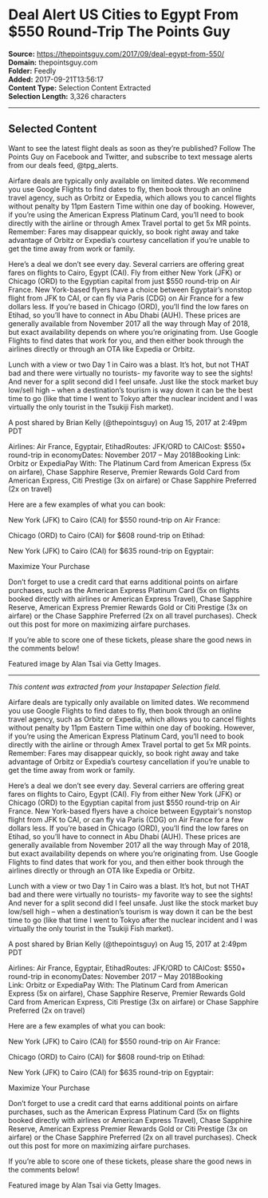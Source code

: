 # Deal Alert US Cities to Egypt From $550 Round-Trip The Points Guy

**Source:** https://thepointsguy.com/2017/09/deal-egypt-from-550/  
**Domain:** thepointsguy.com  
**Folder:** Feedly  
**Added:** 2017-09-21T13:56:17  
**Content Type:** Selection Content Extracted  
**Selection Length:** 3,326 characters  


---

## Selected Content

Want to see the latest flight deals as soon as they’re published? Follow The Points Guy on Facebook and Twitter, and subscribe to text message alerts from our deals feed, @tpg_alerts.

Airfare deals are typically only available on limited dates. We recommend you use Google Flights to find dates to fly, then book through an online travel agency, such as Orbitz or Expedia, which allows you to cancel flights without penalty by 11pm Eastern Time within one day of booking. However, if you’re using the American Express Platinum Card, you’ll need to book directly with the airline or through Amex Travel portal to get 5x MR points. Remember: Fares may disappear quickly, so book right away and take advantage of Orbitz or Expedia’s courtesy cancellation if you’re unable to get the time away from work or family.

Here’s a deal we don’t see every day. Several carriers are offering great fares on flights to Cairo, Egypt (CAI). Fly from either New York (JFK) or Chicago (ORD) to the Egyptian capital from just $550 round-trip on Air France. New York-based flyers have a choice between Egyptair’s nonstop flight from JFK to CAI, or can fly via Paris (CDG) on Air France for a few dollars less. If you’re based in Chicago (ORD), you’ll find the low fares on Etihad, so you’ll have to connect in Abu Dhabi (AUH). These prices are generally available from November 2017 all the way through May of 2018, but exact availability depends on where you’re originating from. Use Google Flights to find dates that work for you, and then either book through the airlines directly or through an OTA like Expedia or Orbitz.

Lunch with a view or two Day 1 in Cairo was a blast. It’s hot, but not THAT bad and there were virtually no tourists- my favorite way to see the sights! And never for a split second did I feel unsafe. Just like the stock market buy low/sell high – when a destination’s tourism is way down it can be the best time to go (like that time I went to Tokyo after the nuclear incident and I was virtually the only tourist in the Tsukiji Fish market).

A post shared by Brian Kelly (@thepointsguy) on Aug 15, 2017 at 2:49pm PDT

Airlines: Air France, Egyptair, EtihadRoutes: JFK/ORD to CAICost: $550+ round-trip in economyDates: November 2017 – May 2018Booking Link: Orbitz or ExpediaPay With: The Platinum Card from American Express (5x on airfare), Chase Sapphire Reserve, Premier Rewards Gold Card from American Express, Citi Prestige (3x on airfare) or Chase Sapphire Preferred (2x on travel)

Here are a few examples of what you can book:

New York (JFK) to Cairo (CAI) for $550 round-trip on Air France:

Chicago (ORD) to Cairo (CAI) for $608 round-trip on Etihad:

New York (JFK) to Cairo (CAI) for $635 round-trip on Egyptair:

Maximize Your Purchase

Don’t forget to use a credit card that earns additional points on airfare purchases, such as the American Express Platinum Card (5x on flights booked directly with airlines or American Express Travel), Chase Sapphire Reserve, American Express Premier Rewards Gold or Citi Prestige (3x on airfare) or the Chase Sapphire Preferred (2x on all travel purchases). Check out this post for more on maximizing airfare purchases.

If you’re able to score one of these tickets, please share the good news in the comments below!

Featured image by Alan Tsai via Getty Images.

---

*This content was extracted from your Instapaper Selection field.*

Airfare deals are typically only available on limited dates. We recommend you use Google Flights to find dates to fly, then book through an online travel agency, such as Orbitz or Expedia, which allows you to cancel flights without penalty by 11pm Eastern Time within one day of booking. However, if you’re using the American Express Platinum Card, you’ll need to book directly with the airline or through Amex Travel portal to get 5x MR points. Remember: Fares may disappear quickly, so book right away and take advantage of Orbitz or Expedia’s courtesy cancellation if you’re unable to get the time away from work or family.

Here’s a deal we don’t see every day. Several carriers are offering great fares on flights to Cairo, Egypt (CAI). Fly from either New York (JFK) or Chicago (ORD) to the Egyptian capital from just $550 round-trip on Air France. New York-based flyers have a choice between Egyptair’s nonstop flight from JFK to CAI, or can fly via Paris (CDG) on Air France for a few dollars less. If you’re based in Chicago (ORD), you’ll find the low fares on Etihad, so you’ll have to connect in Abu Dhabi (AUH). These prices are generally available from November 2017 all the way through May of 2018, but exact availability depends on where you’re originating from. Use Google Flights to find dates that work for you, and then either book through the airlines directly or through an OTA like Expedia or Orbitz.

Lunch with a view or two  Day 1 in Cairo was a blast. It’s hot, but not THAT bad and there were virtually no tourists- my favorite way to see the sights! And never for a split second did I feel unsafe. Just like the stock market buy low/sell high – when a destination’s tourism is way down it can be the best time to go (like that time I went to Tokyo after the nuclear incident and I was virtually the only tourist in the Tsukiji Fish market).

A post shared by Brian Kelly (@thepointsguy) on Aug 15, 2017 at 2:49pm PDT

Airlines: Air France, Egyptair, EtihadRoutes: JFK/ORD to CAICost: $550+ round-trip in economyDates: November 2017 – May 2018Booking Link: Orbitz or ExpediaPay With: The Platinum Card from American Express (5x on airfare), Chase Sapphire Reserve, Premier Rewards Gold Card from American Express, Citi Prestige (3x on airfare) or Chase Sapphire Preferred (2x on travel)

Here are a few examples of what you can book:

New York (JFK) to Cairo (CAI) for $550 round-trip on Air France:

Chicago (ORD) to Cairo (CAI) for $608 round-trip on Etihad:

New York (JFK) to Cairo (CAI) for $635 round-trip on Egyptair:

Maximize Your Purchase

Don’t forget to use a credit card that earns additional points on airfare purchases, such as the American Express Platinum Card (5x on flights booked directly with airlines or American Express Travel), Chase Sapphire Reserve, American Express Premier Rewards Gold or Citi Prestige (3x on airfare) or the Chase Sapphire Preferred (2x on all travel purchases). Check out this post for more on maximizing airfare purchases.

If you’re able to score one of these tickets, please share the good news in the comments below!

Featured image by Alan Tsai via Getty Images.
